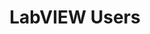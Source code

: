 ---
title: "LabVIEW Users"
externalUrl: https://www.linkedin.com/groups/66949/
summary: "The LabVIEW Users Group is dedicated to the graphical programming language from National Instruments and all its users. (27K+ Users)"
showSummary: true
categories:
 - "Find Answers"
 - "Connect with Others"
tags:
 - "Community"
 - "LinkedIn"
 - "Online"
---